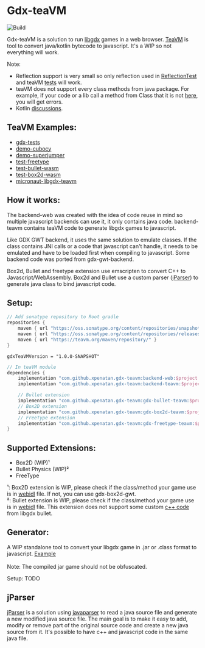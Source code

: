 # Gdx-teaVM
![Build](https://github.com/xpenatan/gdx-html5-tools/workflows/Build/badge.svg)

Gdx-teaVM is a solution to run [libgdx](https://github.com/libgdx/libgdx) games in a web browser. [TeaVM](https://github.com/konsoletyper/teavm) is tool to convert java/kotlin bytecode to javascript. It's a WIP so not everything will work.

Note:
* Reflection support is very small so only reflection used in [ReflectionTest](https://github.com/xpenatan/gdx-teavm/blob/master/examples/core/core/src/main/java/com/github/xpenatan/gdx/examples/tests/ReflectionTest.java) and teaVM [tests](https://github.com/konsoletyper/teavm/tree/master/tests/src/test/java/org/teavm/classlib/java/lang/reflect) will work.
* teaVM does not support every class methods from java package. For example, if your code or a lib call a method from Class that it is not [here](https://github.com/konsoletyper/teavm/blob/master/classlib/src/main/java/org/teavm/classlib/java/lang/TClass.java), you will get errors. 
* Kotlin [discussions](https://github.com/libktx/ktx/discussions/443).

## TeaVM Examples:
* [gdx-tests](https://xpenatan.github.io/gdx-teavm/teavm/gdx-tests/)
* [demo-cubocy](https://xpenatan.github.io/gdx-teavm/teavm/demo-cubocy/)
* [demo-superjumper](https://xpenatan.github.io/gdx-teavm/teavm/demo-superjumper/)
* [test-freetype](https://xpenatan.github.io/gdx-teavm/teavm/test-freetype-packtest/)
* [test-bullet-wasm](https://xpenatan.github.io/gdx-teavm/teavm/test-bullet/)
* [test-box2d-wasm](https://xpenatan.github.io/gdx-teavm/teavm/test-box2d/)
* [micronaut-libgdx-teavm](https://github.com/hollingsworthd/micronaut-libgdx-teavm)

## How it works:
The backend-web was created with the idea of code reuse in mind so multiple javascript backends can use it, it only contains java code. backend-teavm contains teaVM code to generate libgdx games to javascript.

Like GDX GWT backend, it uses the same solution to emulate classes. If the class contains JNI calls or a code that javascript can't handle, it needs to be emulated and have to be loaded first when compiling to javascript. Some backend code was ported from gdx-gwt-backend.

Box2d, Bullet and freetype extension use emscripten to convert C++ to Javascript/WebAssembly. Box2d and Bullet use a custom parser ([jParser](https://github.com/xpenatan/jParser)) to generate java class to bind javascript code.

## Setup:
```groovy
// Add sonatype repository to Root gradle
repositories {
    maven { url "https://oss.sonatype.org/content/repositories/snapshots/" }
    maven { url "https://oss.sonatype.org/content/repositories/releases/" }
    maven { url "https://teavm.org/maven/repository/" }
}
```
    gdxTeaVMVersion = "1.0.0-SNAPSHOT"
```groovy
// In teaVM module
dependencies {
    implementation "com.github.xpenatan.gdx-teavm:backend-web:$project.gdxTeaVMVersion"
    implementation "com.github.xpenatan.gdx-teavm:backend-teavm:$project.gdxTeaVMVersion"

    // Bullet extension
    implementation "com.github.xpenatan.gdx-teavm:gdx-bullet-teavm:$project.gdxTeaVMVersion"
    // Box2D extension
    implementation "com.github.xpenatan.gdx-teavm:gdx-box2d-teavm:$project.gdxTeaVMVersion"
    // FreeType extension
    implementation "com.github.xpenatan.gdx-teavm:gdx-freetype-teavm:$project.gdxTeaVMVersion"
}
```

## Supported Extensions:
- Box2D (WIP)¹
- Bullet Physics (WIP)²
- FreeType

¹: Box2D extension is WIP, please check if the class/method your game use is in [webidl](https://github.com/xpenatan/gdx-teavm/blob/master/extensions/gdx-box2d/gdx-box2d-build/jni/box2D.idl) file. If not, you can use gdx-box2d-gwt. <br>
²: Bullet extension is WIP, please check if the class/method your game use is in [webidl](https://github.com/xpenatan/gdx-teavm/blob/master/extensions/gdx-bullet/gdx-bullet-build/jni/bullet.idl) file. This extension does not support some custom [c++ code](https://github.com/libgdx/libgdx/tree/master/extensions/gdx-bullet/jni/src/custom/gdx) from libgdx bullet.

## Generator:
A WIP standalone tool to convert your libgdx game in .jar or .class format to javascript.  [Example](https://youtu.be/BIL_5eaxg9w)
<br>
<br>
Note: The compiled jar game should not be obfuscated.

Setup: TODO
<br>

## jParser
[jParser](https://github.com/xpenatan/jParser) is a solution using [javaparser](https://github.com/javaparser/javaparser) to read a java source file and generate a new modified java source file.
The main goal is to make it easy to add, modify or remove part of the original source code and create a new java source from it. It's possible to have c++ and javascript code in the same java file.

